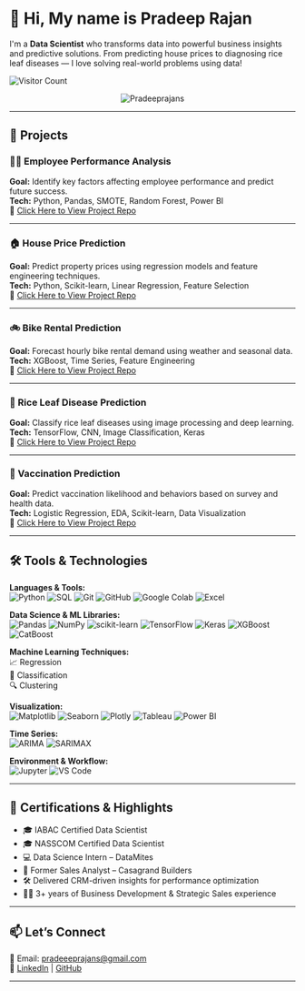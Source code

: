# 👋 Hi, My name is Pradeep Rajan

I'm a **Data Scientist** who transforms data into powerful business insights and predictive solutions. From predicting house prices to diagnosing rice leaf diseases — I love solving real-world problems using data!

![Visitor Count](https://komarev.com/ghpvc/?username=Pradeeprajans&label=Profile+Views&color=0e75b6&style=plastic)
<p align="center">
  <img src="https://komarev.com/ghpvc/?username=Pradeeprajans&label=Profile+Views&color=0e75b6&style=flat-square" alt="Pradeeprajans" />
</p>

---

## 🚀 Projects

### 🧑‍💼 Employee Performance Analysis
**Goal:** Identify key factors affecting employee performance and predict future success.  
**Tech:** Python, Pandas, SMOTE, Random Forest, Power BI  
🔗 [Click Here to View Project Repo](https://github.com/Pradeeprajans/Employee-Performance-Analysis)

---

### 🏠 House Price Prediction
**Goal:** Predict property prices using regression models and feature engineering techniques.  
**Tech:** Python, Scikit-learn, Linear Regression, Feature Selection  
🔗 [Click Here to View Project Repo](https://github.com/Pradeeprajans/House-price-prediction)

---

### 🚲 Bike Rental Prediction
**Goal:** Forecast hourly bike rental demand using weather and seasonal data.  
**Tech:** XGBoost, Time Series, Feature Engineering  
🔗 [Click Here to View Project Repo](https://github.com/Pradeeprajans/Bike-rental-Prediction)

---

### 🌾 Rice Leaf Disease Prediction
**Goal:** Classify rice leaf diseases using image processing and deep learning.  
**Tech:** TensorFlow, CNN, Image Classification, Keras  
🔗 [Click Here to View Project Repo](https://github.com/Pradeeprajans/Rice-Leaf-Disease-Prediction)

---

### 💉 Vaccination Prediction
**Goal:** Predict vaccination likelihood and behaviors based on survey and health data.  
**Tech:** Logistic Regression, EDA, Scikit-learn, Data Visualization  
🔗 [Click Here to View Project Repo](https://github.com/Pradeeprajans/Vaccination-prediction)

---

## 🛠️ Tools & Technologies

**Languages & Tools:**  
![Python](https://img.shields.io/badge/Python-3670A0?style=flat&logo=python&logoColor=white) ![SQL](https://img.shields.io/badge/SQL-4479A1?style=flat&logo=postgresql&logoColor=white) ![Git](https://img.shields.io/badge/Git-F05032?style=flat&logo=git&logoColor=white) ![GitHub](https://img.shields.io/badge/GitHub-181717?style=flat&logo=github&logoColor=white) ![Google Colab](https://img.shields.io/badge/Colab-F9AB00?style=flat&logo=googlecolab&logoColor=white) ![Excel](https://img.shields.io/badge/MS%20Excel-217346?style=flat&logo=microsoft-excel&logoColor=white)

**Data Science & ML Libraries:**  
![Pandas](https://img.shields.io/badge/Pandas-150458?style=flat&logo=pandas&logoColor=white) ![NumPy](https://img.shields.io/badge/NumPy-013243?style=flat&logo=numpy&logoColor=white) ![scikit-learn](https://img.shields.io/badge/scikit--learn-F7931E?style=flat&logo=scikit-learn&logoColor=white) ![TensorFlow](https://img.shields.io/badge/TensorFlow-FF6F00?style=flat&logo=tensorflow&logoColor=white) ![Keras](https://img.shields.io/badge/Keras-D00000?style=flat&logo=keras&logoColor=white) ![XGBoost](https://img.shields.io/badge/XGBoost-EC2D2E?style=flat&logo=xgboost&logoColor=white) ![CatBoost](https://img.shields.io/badge/CatBoost-00B0F0?style=flat&logo=catboost&logoColor=white)

**Machine Learning Techniques:**  
📈 Regression  
🧠 Classification  
🔍 Clustering

**Visualization:**  
![Matplotlib](https://img.shields.io/badge/Matplotlib-11557C?style=flat&logo=matplotlib) ![Seaborn](https://img.shields.io/badge/Seaborn-2E294E?style=flat&logo=seaborn) ![Plotly](https://img.shields.io/badge/Plotly-3F4F75?style=flat&logo=plotly) ![Tableau](https://img.shields.io/badge/Tableau-E97627?style=flat&logo=tableau&logoColor=white) ![Power BI](https://img.shields.io/badge/Power%20BI-F2C811?style=flat&logo=powerbi&logoColor=black)

**Time Series:**  
![ARIMA](https://img.shields.io/badge/ARIMA-559AEA?style=flat) ![SARIMAX](https://img.shields.io/badge/SARIMAX-9B59B6?style=flat)  

**Environment & Workflow:**  
![Jupyter](https://img.shields.io/badge/Jupyter-F37626?style=flat&logo=jupyter&logoColor=white) ![VS Code](https://img.shields.io/badge/VS%20Code-007ACC?style=flat&logo=visual-studio-code&logoColor=white)

---

## 📜 Certifications & Highlights

- 🎓 IABAC Certified Data Scientist  
- 🎓 NASSCOM Certified Data Scientist
- 💻 Data Science Intern – DataMites  
- 💼 Former Sales Analyst – Casagrand Builders  
- 🛠 Delivered CRM-driven insights for performance optimization  
- 👨‍💼 3+ years of Business Development & Strategic Sales experience

---

## 📫 Let’s Connect

📧 Email: pradeeeprajans@gmail.com  
🔗 [LinkedIn](https://www.linkedin.com/in/pradeeprajan) | [GitHub](https://github.com/Pradeeprajans)

---

